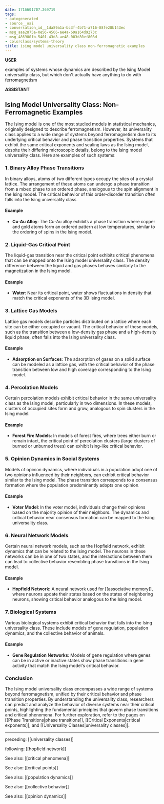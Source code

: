 ```yaml
---
date: 1716601707.269719
tags:
- autogenerated
- source__oai
- conversation_id__1da89a1a-bc3f-4b71-a716-88fe28b143ec
- msg_aaa2875a-0e56-4506-ae4a-69a164d9273c
- msg_486900fb-5401-43d8-ae48-003d80ef808d
- colorclass/systems-theory
title: ising model universality class non-ferromagnetic examples
---
```


**USER**

examples of systems whose dynamics are described by the Ising Model universality class, but which don't actually have anything to do with ferromagnetism


**ASSISTANT**

## Ising Model Universality Class: Non-Ferromagnetic Examples

The Ising model is one of the most studied models in statistical mechanics, originally designed to describe ferromagnetism. However, its universality class applies to a wide range of systems beyond ferromagnetism due to its underlying critical behavior and phase transition properties. Systems that exhibit the same critical exponents and scaling laws as the Ising model, despite their differing microscopic details, belong to the Ising model universality class. Here are examples of such systems:

### 1. Binary Alloy Phase Transitions

In binary alloys, atoms of two different types occupy the sites of a crystal lattice. The arrangement of these atoms can undergo a phase transition from a mixed phase to an ordered phase, analogous to the spin alignment in the Ising model. The critical behavior of this order-disorder transition often falls into the Ising universality class.

#### Example
- **Cu-Au Alloy**: The Cu-Au alloy exhibits a phase transition where copper and gold atoms form an ordered pattern at low temperatures, similar to the ordering of spins in the Ising model.

### 2. Liquid-Gas Critical Point

The liquid-gas transition near the critical point exhibits critical phenomena that can be mapped onto the Ising model universality class. The density difference between the liquid and gas phases behaves similarly to the magnetization in the Ising model.

#### Example
- **Water**: Near its critical point, water shows fluctuations in density that match the critical exponents of the 3D Ising model.

### 3. Lattice Gas Models

Lattice gas models describe particles distributed on a lattice where each site can be either occupied or vacant. The critical behavior of these models, such as the transition between a low-density gas phase and a high-density liquid phase, often falls into the Ising universality class.

#### Example
- **Adsorption on Surfaces**: The adsorption of gases on a solid surface can be modeled as a lattice gas, with the critical behavior of the phase transition between low and high coverage corresponding to the Ising model.

### 4. Percolation Models

Certain percolation models exhibit critical behavior in the same universality class as the Ising model, particularly in two dimensions. In these models, clusters of occupied sites form and grow, analogous to spin clusters in the Ising model.

#### Example
- **Forest Fire Models**: In models of forest fires, where trees either burn or remain intact, the critical point of percolation clusters (large clusters of burned or unburned trees) can exhibit Ising-like critical behavior.

### 5. Opinion Dynamics in Social Systems

Models of opinion dynamics, where individuals in a population adopt one of two opinions influenced by their neighbors, can exhibit critical behavior similar to the Ising model. The phase transition corresponds to a consensus formation where the population predominantly adopts one opinion.

#### Example
- **Voter Model**: In the voter model, individuals change their opinions based on the majority opinion of their neighbors. The dynamics and critical behavior near consensus formation can be mapped to the Ising universality class.

### 6. Neural Network Models

Certain neural network models, such as the Hopfield network, exhibit dynamics that can be related to the Ising model. The neurons in these networks can be in one of two states, and the interactions between them can lead to collective behavior resembling phase transitions in the Ising model.

#### Example
- **Hopfield Network**: A neural network used for [[associative memory]], where neurons update their states based on the states of neighboring neurons, showing critical behavior analogous to the Ising model.

### 7. Biological Systems

Various biological systems exhibit critical behavior that falls into the Ising universality class. These include models of gene regulation, population dynamics, and the collective behavior of animals.

#### Example
- **Gene Regulation Networks**: Models of gene regulation where genes can be in active or inactive states show phase transitions in gene activity that match the Ising model's critical behavior.

### Conclusion

The Ising model universality class encompasses a wide range of systems beyond ferromagnetism, unified by their critical behavior and phase transition properties. By understanding the universality class, researchers can predict and analyze the behavior of diverse systems near their critical points, highlighting the fundamental principles that govern phase transitions and critical phenomena. For further exploration, refer to the pages on [[Phase Transitions|phase transitions]], [[Critical Exponents|critical exponents]], and [[Universality Classes|universality classes]].


---

preceding: [[universality classes]]  


following: [[hopfield network]]

See also: [[critical phenomena]]


See also: [[critical points]]


See also: [[population dynamics]]


See also: [[collective behavior]]


See also: [[opinion dynamics]]